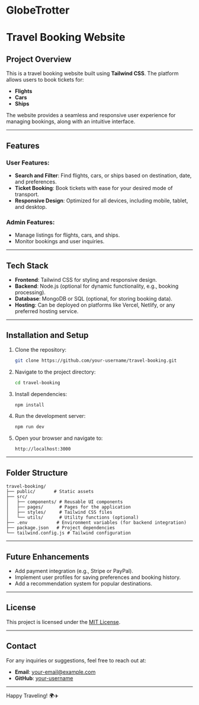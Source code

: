 # GlobeTrotter

# Travel Booking Website

## Project Overview

This is a travel booking website built using **Tailwind CSS**. The platform allows users to book tickets for:

- **Flights**
- **Cars**
- **Ships**

The website provides a seamless and responsive user experience for managing bookings, along with an intuitive interface.

---

## Features

### User Features:

- **Search and Filter**: Find flights, cars, or ships based on destination, date, and preferences.
- **Ticket Booking**: Book tickets with ease for your desired mode of transport.
- **Responsive Design**: Optimized for all devices, including mobile, tablet, and desktop.

### Admin Features:

- Manage listings for flights, cars, and ships.
- Monitor bookings and user inquiries.

---

## Tech Stack

- **Frontend**: Tailwind CSS for styling and responsive design.
- **Backend**: Node.js (optional for dynamic functionality, e.g., booking processing).
- **Database**: MongoDB or SQL (optional, for storing booking data).
- **Hosting**: Can be deployed on platforms like Vercel, Netlify, or any preferred hosting service.

---

## Installation and Setup

1. Clone the repository:
   ```bash
   git clone https://github.com/your-username/travel-booking.git
   ```
2. Navigate to the project directory:
   ```bash
   cd travel-booking
   ```
3. Install dependencies:
   ```bash
   npm install
   ```
4. Run the development server:
   ```bash
   npm run dev
   ```
5. Open your browser and navigate to:
   ```
   http://localhost:3000
   ```

---

## Folder Structure

```
travel-booking/
├── public/       # Static assets
├── src/
│   ├── components/ # Reusable UI components
│   ├── pages/      # Pages for the application
│   ├── styles/     # Tailwind CSS files
│   └── utils/      # Utility functions (optional)
├── .env           # Environment variables (for backend integration)
├── package.json   # Project dependencies
└── tailwind.config.js # Tailwind configuration
```

---

## Future Enhancements

- Add payment integration (e.g., Stripe or PayPal).
- Implement user profiles for saving preferences and booking history.
- Add a recommendation system for popular destinations.

---

## License

This project is licensed under the [MIT License](LICENSE).

---

## Contact

For any inquiries or suggestions, feel free to reach out at:

- **Email**: your-email@example.com
- **GitHub**: [your-username](https://github.com/your-username)

---

Happy Traveling! 🌍✈️
